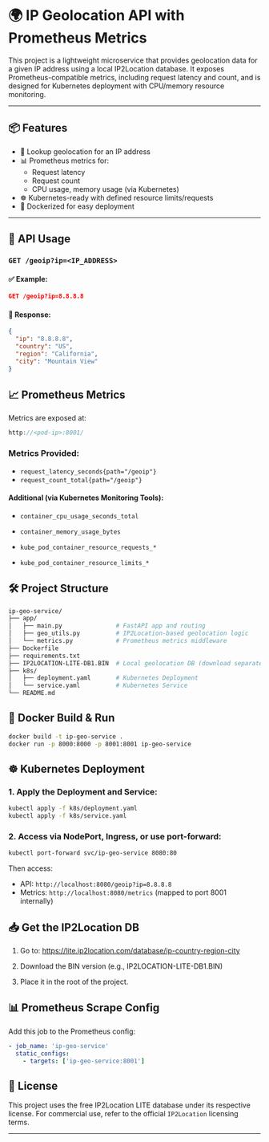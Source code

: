 # 🌍 IP Geolocation API with Prometheus Metrics

This project is a lightweight microservice that provides geolocation data for a given IP address using a local IP2Location database. It exposes Prometheus-compatible metrics, including request latency and count, and is designed for Kubernetes deployment with CPU/memory resource monitoring.

---

## 📦 Features

- 🔎 Lookup geolocation for an IP address
- 📊 Prometheus metrics for:
  - Request latency
  - Request count
  - CPU usage, memory usage (via Kubernetes)
- ☸️ Kubernetes-ready with defined resource limits/requests
- 🐳 Dockerized for easy deployment

---

## 🚀 API Usage

### `GET /geoip?ip=<IP_ADDRESS>`

#### ✅ Example:
```json
GET /geoip?ip=8.8.8.8
```
#### 🔁 Response:
```json
{
  "ip": "8.8.8.8",
  "country": "US",
  "region": "California",
  "city": "Mountain View"
}
```

## 📈 Prometheus Metrics
Metrics are exposed at:
```cpp
http://<pod-ip>:8001/
```

### Metrics Provided:
* `request_latency_seconds{path="/geoip"}`
* `request_count_total{path="/geoip"}`

#### Additional (via Kubernetes Monitoring Tools):
* `container_cpu_usage_seconds_total`

* `container_memory_usage_bytes`

* `kube_pod_container_resource_requests_*`

* `kube_pod_container_resource_limits_*`

## 🛠️ Project Structure
```graphql
ip-geo-service/
├── app/
│   ├── main.py               # FastAPI app and routing
│   ├── geo_utils.py          # IP2Location-based geolocation logic
│   └── metrics.py            # Prometheus metrics middleware
├── Dockerfile
├── requirements.txt
├── IP2LOCATION-LITE-DB1.BIN  # Local geolocation DB (download separately)
├── k8s/
│   ├── deployment.yaml       # Kubernetes Deployment
│   └── service.yaml          # Kubernetes Service
└── README.md
```

## 🐳 Docker Build & Run
```bash
docker build -t ip-geo-service .
docker run -p 8000:8000 -p 8001:8001 ip-geo-service
```

## ☸️ Kubernetes Deployment

### 1. Apply the Deployment and Service:
```bash
kubectl apply -f k8s/deployment.yaml
kubectl apply -f k8s/service.yaml
```
### 2. Access via NodePort, Ingress, or use port-forward:
```bash
kubectl port-forward svc/ip-geo-service 8080:80
```
Then access:
* API: `http://localhost:8080/geoip?ip=8.8.8.8`
* Metrics: `http://localhost:8080/metrics` (mapped to port 8001 internally)

## 📥 Get the IP2Location DB
1. Go to: https://lite.ip2location.com/database/ip-country-region-city

2. Download the BIN version (e.g., IP2LOCATION-LITE-DB1.BIN)

3. Place it in the root of the project.

## 📊 Prometheus Scrape Config
Add this job to the Prometheus config:
```yaml
- job_name: 'ip-geo-service'
  static_configs:
    - targets: ['ip-geo-service:8001']
```

## 📄 License
This project uses the free IP2Location LITE database under its respective license. For commercial use, refer to the official `IP2Location` licensing terms.

---